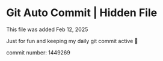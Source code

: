# Git Auto Commit | Hidden File

This file was added Feb 12, 2025

Just for fun and keeping my daily git commit active 🤪

commit number: 1449269
